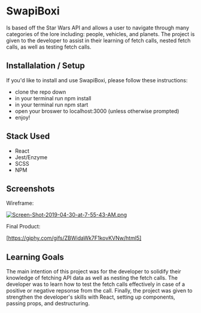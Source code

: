 # SwapiBoxi

Is based off the Star Wars API and allows a user to navigate through many categories of the lore including: people, vehicles, and planets. The project is given to the developer to assist in their learning of fetch calls, nested fetch calls, as well as testing fetch calls.

## Installalation / Setup
 If you'd like to install and use SwapiBoxi, please follow these instructions:
 - clone the repo down
 - in your terminal run npm install
 - in your terminal run npm start
 - open your broswer to localhost:3000 (unless otherwise prompted)
 - enjoy!
 
 ## Stack Used
 - React
 - Jest/Enzyme
 - SCSS
 - NPM
 
## Screenshots
Wireframe:

[![Screen-Shot-2019-04-30-at-7-55-43-AM.png](https://i.postimg.cc/7L2v9BzL/Screen-Shot-2019-04-30-at-7-55-43-AM.png)](https://postimg.cc/zL8PXF0m)

Final Product:

[https://giphy.com/gifs/ZBWidaWk7F1kovKVNw/html5]
 
## Learning Goals
The main intention of this project was for the developer to solidify their knowledge of fetching API data as well as nesting the fetch calls. The developer was to learn how to test the fetch calls effectively in case of a positive or negative repsonse from the call. Finally, the project was given to strengthen the developer's skills with React, setting up components, passing props, and destructuring.
